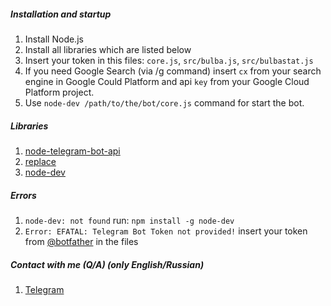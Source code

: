 ##### Installation and startup
1. Install Node.js
1. Install all libraries which are listed below
1. Insert your token in this files: `core.js`, `src/bulba.js`, `src/bulbastat.js`
1. If you need Google Search (via /g command) insert `cx` from your search engine in Google Could Platform and api `key` from your Google Cloud Platform project.
1. Use `node-dev /path/to/the/bot/core.js` command for start the bot.

##### Libraries
1. [node-telegram-bot-api](https://www.npmjs.com/package/node-telegram-bot-api)
2. [replace](https://www.npmjs.com/package/replace)
3. [node-dev](https://www.npmjs.com/package/node-dev)

##### Errors
1. `node-dev: not found` run: `npm install -g node-dev`
2. `Error: EFATAL: Telegram Bot Token not provided!` insert your token from [@botfather](t.me/botfather) in the files

##### Contact with me (Q/A) (only English/Russian)
1. [Telegram](https://www.t.me/angelokofficial)
